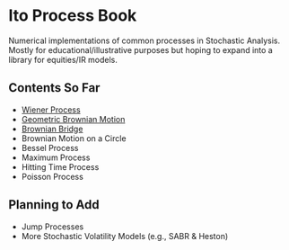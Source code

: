 # Ito Process Book

Numerical implementations of common processes in Stochastic Analysis. Mostly for educational/illustrative purposes but hoping to expand into a library for equities/IR models.

## Contents So Far
- [Wiener Process](https://en.wikipedia.org/wiki/Wiener_process)
- [Geometric Brownian Motion](https://en.wikipedia.org/wiki/Geometric_Brownian_motion)
- [Brownian Bridge](https://en.wikipedia.org/wiki/Brownian_bridge)
- Brownian Motion on a Circle
- Bessel Process
- Maximum Process
- Hitting Time Process
- Poisson Process

## Planning to Add
- Jump Processes
- More Stochastic Volatility Models (e.g., SABR & Heston)




